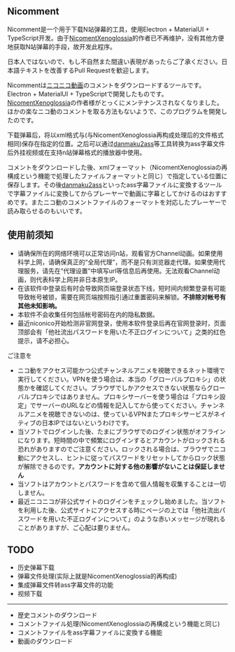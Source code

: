 ## Nicomment

Nicomment是一个用于下载N站弹幕的工具，使用Electron + MaterialUI + TypeScript开发。由于[NicomentXenoglossia](http://xeno.grrr.jp)的作者已不再维护，没有其他方便地获取N站弹幕的手段，故开发此程序。

日本人ではないので、もし不自然また間違い表現があったらご了承ください。日本語テキストを改善するPull Requestを歓迎します。

Nicommentは[ニコニコ動画](http://www.nicovideo.jp)のコメントをダウンロードするツールです。Electron + MaterialUI + TypeScriptで開発したものです。[NicomentXenoglossia](http://xeno.grrr.jp)の作者様がとっくにメンテナンスされなくなりました。ほかの楽なニコ動のコメントを取る方法もないようで、このプログラムを開発したのです。

下载弹幕后，将以xml格式与(与NicomentXenoglossia再构成处理后的文件格式相同)保存在指定的位置。之后可以通过[danmaku2ass](https://github.com/m13253/danmaku2ass)等工具转换为ass字幕文件后外挂视频或在支持n站弹幕格式的播放器中使用。

コメントをダウンロードした後、xmlフォーマット（NicomentXenoglossiaの再構成という機能で処理したファイルフォーマットと同じ）で指定している位置に保存します。その後[danmaku2ass](https://github.com/m13253/danmaku2ass)といったass字幕ファイルに変換するツールで字幕ファイルに変換してからプレーヤーで動画に字幕としてかけるのはおすすめです。またニコ動のコメントファイルのフォーマットを対応したプレーヤーで読み取らせるのもいいです。

## 使用前须知

* 请确保所在的网络环境可以正常访问n站，观看官方Channel动画。如果使用科学上网，请确保真正的“全局代理”，而不是只有浏览器走代理。如果使用代理服务，请先在“代理设置”中填写url等信息后再使用。无法观看Channel动画，则代表科学上网并非日本原生IP。
* 在该软件中登录后有时会导致网页端登录状态下线，短时间内频繁登录有可能导致帐号被锁，需要在网页端按照指引通过重置密码来解锁。**不排除对帐号有其他未知影响。**
* 本软件不会收集任何包括帐号密码在内的隐私数据。
* 最近niconico开始检测非官网登录，使用本软件登录后再在官网登录时，页面顶部会有「他社流出パスワードを用いた不正ログインについて」之类的红色提示，请不必担心。

ご注意を

* ニコ動をアクセス可能かつ公式チャンネルアニメを視聴できるネット環境で実行してください。VPNを使う場合は、本当の「グローバルプロキシ」の状態かを確認してください。ブラウザでしかアクセスできない状態ならグローバルプロキシではありません。プロキシサーバーを使う場合は「プロキシ設定」でサーバーのURLなどの情報を記入してから使ってください。チャンネルアニメを視聴できないのは、使っているVPNまたプロキシサービスがネイティブの日本IPではないというわけです。
* 当ソフトでログインした後、たまにブラウザでのログイン状態がオフラインになります。短時間の中で頻繁にログインするとアカウントがロックされる恐れがありますのでご注意ください。ロックされる場合は、ブラウザでニコ動にアクセスし、ヒントに従ってパスワードをリセットしてからロック状態が解除できるのです。**アカウントに対する他の影響がないことは保証しません**
* 当ソフトはアカウントとパスワードを含めて個人情報を収集することは一切しません。
* 最近ニコニコが非公式サイトのログインをチェックし始めました。当ソフトを利用した後、公式サイトにアクセスする時にページの上では「他社流出パスワードを用いた不正ログインについて」のような赤いメッセージが現れることがありますが、ご心配は要りません。

## TODO

* 历史弹幕下载
* 弹幕文件处理(实际上就是NicomentXenoglossia的再构成)
* 集成弹幕文件转ass字幕文件的功能
* 视频下载

---

* 歴史コメントのダウンロード
* コメントファイル処理(NicomentXenoglossiaの再構成という機能と同じ)
* コメントファイルをass字幕ファイルに変換する機能
* 動画のダウンロード

